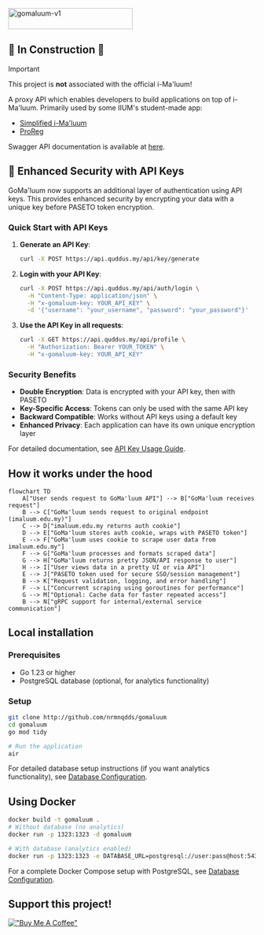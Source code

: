 <img width="253" height="43" alt="gomaluum-v1" src="https://raw.githubusercontent.com/nrmnqdds/gomaluum/refs/heads/main/assets/gomaluum-logo-v2.png" />

## 🚧 **In Construction** 🚧

> [!IMPORTANT]
> This project is **not** associated with the official i-Ma'luum!

A proxy API which enables developers to build applications on top of i-Ma'luum.
Primarily used by some IIUM's student-made app:

- [Simplified i-Ma'luum](https://imaluum.quddus.my)
- [ProReg](https://proreg.app)

Swagger API documentation is available at [here](https://api.quddus.my/api/reference).

## 🔐 Enhanced Security with API Keys

GoMa'luum now supports an additional layer of authentication using API keys. This provides enhanced security by encrypting your data with a unique key before PASETO token encryption.

### Quick Start with API Keys

1. **Generate an API Key**:

   ```bash
   curl -X POST https://api.quddus.my/api/key/generate
   ```

2. **Login with your API Key**:

   ```bash
   curl -X POST https://api.quddus.my/api/auth/login \
     -H "Content-Type: application/json" \
     -H "x-gomaluum-key: YOUR_API_KEY" \
     -d '{"username": "your_username", "password": "your_password"}'
   ```

3. **Use the API Key in all requests**:
   ```bash
   curl -X GET https://api.quddus.my/api/profile \
     -H "Authorization: Bearer YOUR_TOKEN" \
     -H "x-gomaluum-key: YOUR_API_KEY"
   ```

### Security Benefits

- **Double Encryption**: Data is encrypted with your API key, then with PASETO
- **Key-Specific Access**: Tokens can only be used with the same API key
- **Backward Compatible**: Works without API keys using a default key
- **Enhanced Privacy**: Each application can have its own unique encryption layer

For detailed documentation, see [API Key Usage Guide](docs/API_KEY_USAGE.md).

## How it works under the hood

```mermaid
flowchart TD
    A["User sends request to GoMa'luum API"] --> B["GoMa'luum receives request"]
    B --> C["GoMa'luum sends request to original endpoint (imaluum.edu.my)"]
    C --> D["imaluum.edu.my returns auth cookie"]
    D --> E["GoMa'luum stores auth cookie, wraps with PASETO token"]
    E --> F["GoMa'luum uses cookie to scrape user data from imaluum.edu.my"]
    F --> G["GoMa'luum processes and formats scraped data"]
    G --> H["GoMa'luum returns pretty JSON/API response to user"]
    H --> I["User views data in a pretty UI or via API"]
    E --> J["PASETO token used for secure SSO/session management"]
    B --> K["Request validation, logging, and error handling"]
    F --> L["Concurrent scraping using goroutines for performance"]
    G --> M["Optional: Cache data for faster repeated access"]
    B --> N["gRPC support for internal/external service communication"]
```

## Local installation

### Prerequisites

- Go 1.23 or higher
- PostgreSQL database (optional, for analytics functionality)

### Setup

```bash
git clone http://github.com/nrmnqdds/gomaluum
cd gomaluum
go mod tidy

# Run the application
air
```

For detailed database setup instructions (if you want analytics functionality), see [Database Configuration](docs/DATABASE.md).

## Using Docker

```bash
docker build -t gomaluum .
# Without database (no analytics)
docker run -p 1323:1323 -d gomaluum

# With database (analytics enabled)
docker run -p 1323:1323 -e DATABASE_URL=postgresql://user:pass@host:5432/db -d gomaluum
```

For a complete Docker Compose setup with PostgreSQL, see [Database Configuration](docs/DATABASE.md).

## Support this project!

[!["Buy Me A Coffee"](https://www.buymeacoffee.com/assets/img/custom_images/orange_img.png)](https://www.buymeacoffee.com/nrmnqdds)
